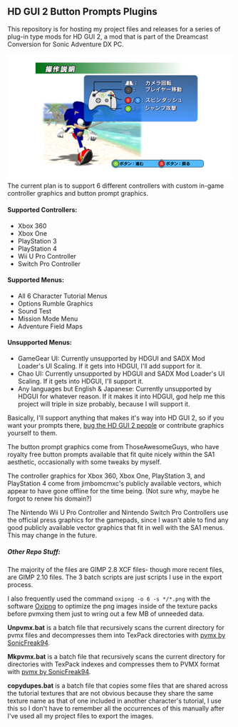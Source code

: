 ## HD GUI 2 Button Prompts Plugins
This repository is for hosting my project files and releases for a series of plug-in type mods for HD GUI 2, a mod that is part of the Dreamcast Conversion for Sonic Adventure DX PC.

![Preview](https://github.com/cheatfreak47/sadx-hdgui-prompts/blob/master/repo.png?raw=true)
The current plan is to support 6 different controllers with custom in-game controller graphics and button prompt graphics.

#### Supported Controllers:

- Xbox 360
- Xbox One
- PlayStation 3
- PlayStation 4
- Wii U Pro Controller
- Switch Pro Controller

#### Supported Menus:

- All 6 Character Tutorial Menus
- Options Rumble Graphics
- Sound Test
- Mission Mode Menu
- Adventure Field Maps

#### Unsupported Menus:

- GameGear UI: Currently unsupported by HDGUI and SADX Mod Loader's UI Scaling. If it gets into HDGUI, I'll add support for it.
- Chao UI: Currently unsupported by HDGUI and SADX Mod Loader's UI Scaling. If it gets into HDGUI, I'll support it.
- Any languages but English & Japanese: Currently unsupported by HDGUI for whatever reason. If it makes it into HDGUI, god help me this project will triple in size probably, because I will support it.

Basically, I'll support anything that makes it's way into HD GUI 2, so if you want your prompts there, [bug the HD GUI 2 people](https://github.com/PiKeyAr/sadx_dreamcast/issues/141) or contribute graphics yourself to them.

The button prompt graphics come from ThoseAwesomeGuys, who have royalty free button prompts available that fit quite nicely within the SA1 aesthetic, occasionally with some tweaks by myself.

The controller graphics for Xbox 360, Xbox One, PlayStation 3, and PlayStation 4 come from jimbomcmxc's publicly available vectors, which appear to have gone offline for the time being. (Not sure why, maybe he forgot to renew his domain?)

The Nintendo Wii U Pro Controller and Nintendo Switch Pro Controllers use the official press graphics for the gamepads, since I wasn't able to find any good publicly available vector graphics that fit in well with the SA1 menus. This may change in the future.

##### Other Repo Stuff:
The majority of the files are GIMP 2.8 XCF files- though more recent files, are GIMP 2.10 files. The 3 batch scripts are just scripts I use in the export process.

I also frequently used the command `oxipng -o 6 -s */*.png` with the software [Oxipng](https://github.com/shssoichiro/oxipng) to optimize the png images inside of the texture packs before pvmxing them just to wring out a few MB of unneeded data.

**Unpvmx.bat** is a batch file that recursively scans the current directory for pvmx files and decompresses them into TexPack directories with [pvmx by SonicFreak94](https://github.com/SonicFreak94/pvmx).

**Mkpvmx.bat** is a batch file that recursively scans the current directory for directories with TexPack indexes and compresses them to PVMX format with [pvmx by SonicFreak94](https://github.com/SonicFreak94/pvmx).

**copydupes.bat** is a batch file that copies some files that are shared across the tutorial textures that are not obvious because they share the same texture name as that of one included in another character's tutorial, I use this so I don't have to remember all the occurrences of this manually after I've used all my project files to export the images.